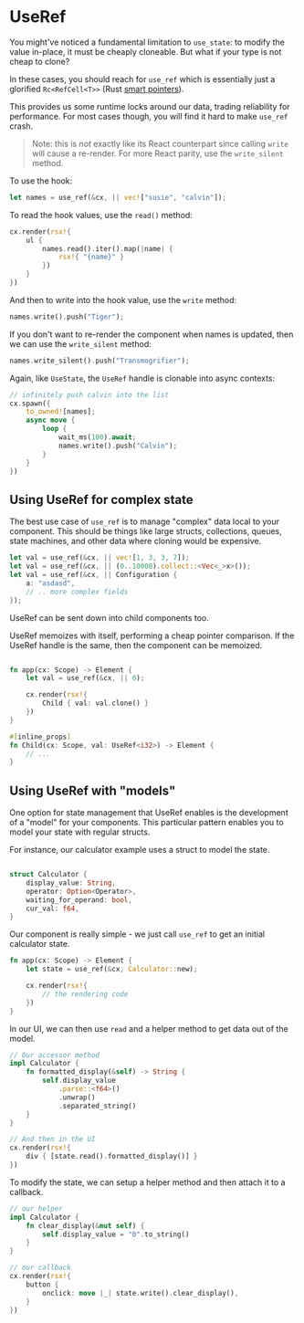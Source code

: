 # UseRef

You might've noticed a fundamental limitation to `use_state`: to modify the value in-place, it must be cheaply cloneable. But what if your type is not cheap to clone?

In these cases, you should reach for `use_ref` which is essentially just a glorified `Rc<RefCell<T>>` (Rust [smart pointers](https://doc.rust-lang.org/book/ch15-04-rc.html)).

This provides us some runtime locks around our data, trading reliability for performance. For most cases though, you will find it hard to make `use_ref` crash.

> Note: this is *not* exactly like its React counterpart since calling `write` will cause a re-render. For more React parity, use the `write_silent` method.

To use the hook:

```rust
let names = use_ref(&cx, || vec!["susie", "calvin"]);
```

To read the hook values, use the `read()` method:

```rust
cx.render(rsx!{
    ul {
        names.read().iter().map(|name| {
            rsx!{ "{name}" }
        })
    }
})
```

And then to write into the hook value, use the `write` method:

```rust
names.write().push("Tiger");
```

If you don't want to re-render the component when names is updated, then we can use the `write_silent` method:

```rust
names.write_silent().push("Transmogrifier");
```

Again, like `UseState`, the `UseRef` handle is clonable into async contexts:


```rust
// infinitely push calvin into the list
cx.spawn({
    to_owned![names];
    async move {
        loop {
            wait_ms(100).await;
            names.write().push("Calvin");
        }
    }
})
```

## Using UseRef for complex state

The best use case of `use_ref` is to manage "complex" data local to your component. This should be things like large structs, collections, queues, state machines, and other data where cloning would be expensive.


```rust
let val = use_ref(&cx, || vec![1, 3, 3, 7]);
let val = use_ref(&cx, || (0..10000).collect::<Vec<_>x>());
let val = use_ref(&cx, || Configuration {
    a: "asdasd",
    // .. more complex fields
});
```

UseRef can be sent down into child components too.

UseRef memoizes with itself, performing a cheap pointer comparison. If the UseRef handle is the same, then the component can be memoized.

```rust

fn app(cx: Scope) -> Element {
    let val = use_ref(&cx, || 0);

    cx.render(rsx!{
        Child { val: val.clone() }
    })
}

#[inline_props]
fn Child(cx: Scope, val: UseRef<i32>) -> Element {
    // ...
}
```

## Using UseRef with "models"

One option for state management that UseRef enables is the development of a "model" for your components. This particular pattern enables you to model your state with regular structs.

For instance, our calculator example uses a struct to model the state.

```rust

struct Calculator {
    display_value: String,
    operator: Option<Operator>,
    waiting_for_operand: bool,
    cur_val: f64,
}
```

Our component is really simple - we just call `use_ref` to get an initial calculator state.

```rust
fn app(cx: Scope) -> Element {
    let state = use_ref(&cx, Calculator::new);

    cx.render(rsx!{
        // the rendering code
    })
}
```

In our UI, we can then use `read` and a helper method to get data out of the model.

```rust
// Our accessor method
impl Calculator {
    fn formatted_display(&self) -> String {
        self.display_value
            .parse::<f64>()
            .unwrap()
            .separated_string()
    }
}

// And then in the UI
cx.render(rsx!{
    div { [state.read().formatted_display()] }
})
```

To modify the state, we can setup a helper method and then attach it to a callback.

```rust
// our helper
impl Calculator {
    fn clear_display(&mut self) {
        self.display_value = "0".to_string()
    }
}

// our callback
cx.render(rsx!{
    button {
        onclick: move |_| state.write().clear_display(),
    }
})
```

